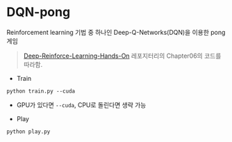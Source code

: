 # DQN-pong
Reinforcement learning 기법 중 하나인 Deep-Q-Networks(DQN)을 이용한 pong 게임

> [Deep-Reinforce-Learning-Hands-On](https://github.com/PacktPublishing/Deep-Reinforcement-Learning-Hands-On) 레포지터리의 Chapter06의 코드를 따라함.

* Train

```
python train.py --cuda
```

  - GPU가 있다면 `--cuda`, CPU로 돌린다면 생략 가능
  
* Play

```
python play.py
```

